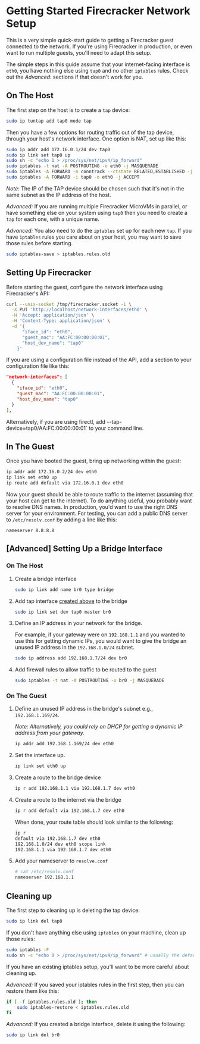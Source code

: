 # Getting Started Firecracker Network Setup

This is a very simple quick-start guide to getting a Firecracker guest connected
to the network. If you're using Firecracker in production, or even want to run
multiple guests, you'll need to adapt this setup.

The simple steps in this guide assume that your internet-facing interface is
`eth0`, you have nothing else using `tap0` and no other `iptables` rules.
Check out the *Advanced:* sections if that doesn't work for you.

## On The Host

The first step on the host is to create a `tap` device:

```bash
sudo ip tuntap add tap0 mode tap
```

Then you have a few options for routing traffic out of the tap device, through
your host's network interface. One option is NAT, set up like this:

```bash
sudo ip addr add 172.16.0.1/24 dev tap0
sudo ip link set tap0 up
sudo sh -c "echo 1 > /proc/sys/net/ipv4/ip_forward"
sudo iptables -t nat -A POSTROUTING -o eth0 -j MASQUERADE
sudo iptables -A FORWARD -m conntrack --ctstate RELATED,ESTABLISHED -j ACCEPT
sudo iptables -A FORWARD -i tap0 -o eth0 -j ACCEPT
```

*Note:* The IP of the TAP device should be chosen such that it's not in the same
subnet as the IP address of the host.

*Advanced:* If you are running multiple Firecracker MicroVMs in parallel, or
have something else on your system using `tap0` then you need to create a `tap`
for each one, with a unique name.

*Advanced:* You also need to do the `iptables` set up for each new `tap`. If
you have `iptables` rules you care about on your host, you may want to save
those rules before starting.

```bash
sudo iptables-save > iptables.rules.old
```

## Setting Up Firecracker

Before starting the guest, configure the network interface using Firecracker's
API:

```bash
curl --unix-socket /tmp/firecracker.socket -i \
  -X PUT 'http://localhost/network-interfaces/eth0' \
  -H 'Accept: application/json' \
  -H 'Content-Type: application/json' \
  -d '{
      "iface_id": "eth0",
      "guest_mac": "AA:FC:00:00:00:01",
      "host_dev_name": "tap0"
    }'
```

If you are using a configuration file instead of the API, add a section
to your configuration file like this:

```json
"network-interfaces": [
  {
    "iface_id": "eth0",
    "guest_mac": "AA:FC:00:00:00:01",
    "host_dev_name": "tap0"
  }
],
```

Alternatively, if you are using firectl, add
--tap-device=tap0/AA:FC:00:00:00:01` to your command line.

## In The Guest

Once you have booted the guest, bring up networking within the guest:

```bash
ip addr add 172.16.0.2/24 dev eth0
ip link set eth0 up
ip route add default via 172.16.0.1 dev eth0
```

Now your guest should be able to route traffic to the internet (assuming that
your host can get to the internet). To do anything useful, you probably want
to resolve DNS names. In production, you'd want to use the right DNS server for
your environment. For testing, you can add a public DNS server to
`/etc/resolv.conf` by adding a line like this:

```console
nameserver 8.8.8.8
```

## [Advanced] Setting Up a Bridge Interface

### On The Host

1. Create a bridge interface

   ```bash
   sudo ip link add name br0 type bridge
   ```

1. Add tap interface [created above](#on-the-host) to the bridge

   ```bash
   sudo ip link set dev tap0 master br0
   ```

1. Define an IP address in your network for the bridge.

   For example, if your gateway were on `192.168.1.1` and you wanted to use this
   for getting dynamic IPs, you would want to give the bridge an unused IP address
   in the `192.168.1.0/24` subnet.

   ```bash
   sudo ip address add 192.168.1.7/24 dev br0
   ```

1. Add firewall rules to allow traffic to be routed to the guest

   ```bash
   sudo iptables -t nat -A POSTROUTING -o br0 -j MASQUERADE
   ```

### On The Guest

1. Define an unused IP address in the bridge's subnet e.g., `192.168.1.169/24`.

   _Note: Alternatively, you could rely on DHCP for getting a dynamic IP address
   from your gateway._

   ```bash
   ip addr add 192.168.1.169/24 dev eth0
   ```

1. Set the interface up.

   ```bash
   ip link set eth0 up
   ```

1. Create a route to the bridge device

   ```bash
   ip r add 192.168.1.1 via 192.168.1.7 dev eth0
   ```

1. Create a route to the internet via the bridge

   ```bash
   ip r add default via 192.168.1.7 dev eth0
   ```

   When done, your route table should look similar to the following:

   ```bash
   ip r
   default via 192.168.1.7 dev eth0
   192.168.1.0/24 dev eth0 scope link
   192.168.1.1 via 192.168.1.7 dev eth0
   ```

1. Add your nameserver to `resolve.conf`

   ```bash
   # cat /etc/resolv.conf
   nameserver 192.168.1.1
   ```

## Cleaning up

The first step to cleaning up is deleting the tap device:

```bash
sudo ip link del tap0
```

If you don't have anything else using `iptables` on your machine, clean up those
rules:

```bash
sudo iptables -F
sudo sh -c "echo 0 > /proc/sys/net/ipv4/ip_forward" # usually the default
```

If you have an existing iptables setup, you'll want to be more careful about
cleaning up.

*Advanced:* If you saved your iptables rules in the first step, then you can
restore them like this:

```bash
if [ -f iptables.rules.old ]; then
    sudo iptables-restore < iptables.rules.old
fi
```

*Advanced:* If you created a bridge interface, delete it using the following:

```bash
sudo ip link del br0
```
